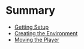 # Summary

* [Getting Setup](README.md)
* [Creating the Environment](CreatingTheEnvironment.md)
* [Moving the Player](MovingThePlayer.md)




